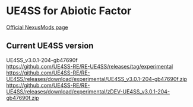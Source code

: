 # UE4SS for Abiotic Factor
[Official NexusMods page](https://www.nexusmods.com/abioticfactor/mods/35)

## Current UE4SS version
UE4SS_v3.0.1-204-gb47690f  
https://github.com/UE4SS-RE/RE-UE4SS/releases/tag/experimental  
https://github.com/UE4SS-RE/RE-UE4SS/releases/download/experimental/UE4SS_v3.0.1-204-gb47690f.zip    
https://github.com/UE4SS-RE/RE-UE4SS/releases/download/experimental/zDEV-UE4SS_v3.0.1-204-gb47690f.zip